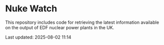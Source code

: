 # Nuke Watch

This repository includes code for retrieving the latest information available on the output of EDF nuclear power plants in the UK.

Last updated: 2025-08-02 11:14